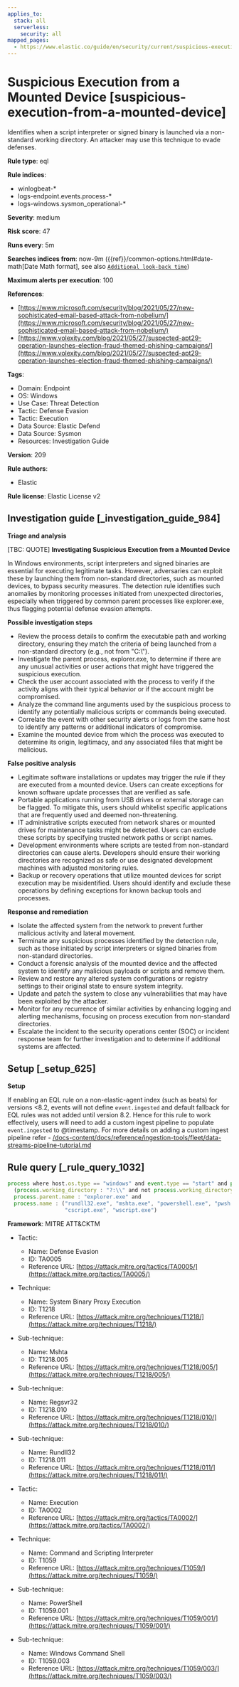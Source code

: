 ```yaml
---
applies_to:
  stack: all
  serverless:
    security: all
mapped_pages:
  - https://www.elastic.co/guide/en/security/current/suspicious-execution-from-a-mounted-device.html
---
```


# Suspicious Execution from a Mounted Device [suspicious-execution-from-a-mounted-device]

Identifies when a script interpreter or signed binary is launched via a non-standard working directory. An attacker may use this technique to evade defenses.

**Rule type**: eql

**Rule indices**:

* winlogbeat-*
* logs-endpoint.events.process-*
* logs-windows.sysmon_operational-*

**Severity**: medium

**Risk score**: 47

**Runs every**: 5m

**Searches indices from**: now-9m ({{ref}}/common-options.html#date-math[Date Math format], see also [`Additional look-back time`](docs-content://solutions/security/detect-and-alert/create-detection-rule.md#rule-schedule))

**Maximum alerts per execution**: 100

**References**:

* [https://www.microsoft.com/security/blog/2021/05/27/new-sophisticated-email-based-attack-from-nobelium/](https://www.microsoft.com/security/blog/2021/05/27/new-sophisticated-email-based-attack-from-nobelium/)
* [https://www.volexity.com/blog/2021/05/27/suspected-apt29-operation-launches-election-fraud-themed-phishing-campaigns/](https://www.volexity.com/blog/2021/05/27/suspected-apt29-operation-launches-election-fraud-themed-phishing-campaigns/)

**Tags**:

* Domain: Endpoint
* OS: Windows
* Use Case: Threat Detection
* Tactic: Defense Evasion
* Tactic: Execution
* Data Source: Elastic Defend
* Data Source: Sysmon
* Resources: Investigation Guide

**Version**: 209

**Rule authors**:

* Elastic

**Rule license**: Elastic License v2

## Investigation guide [_investigation_guide_984]

**Triage and analysis**

[TBC: QUOTE]
**Investigating Suspicious Execution from a Mounted Device**

In Windows environments, script interpreters and signed binaries are essential for executing legitimate tasks. However, adversaries can exploit these by launching them from non-standard directories, such as mounted devices, to bypass security measures. The detection rule identifies such anomalies by monitoring processes initiated from unexpected directories, especially when triggered by common parent processes like explorer.exe, thus flagging potential defense evasion attempts.

**Possible investigation steps**

* Review the process details to confirm the executable path and working directory, ensuring they match the criteria of being launched from a non-standard directory (e.g., not from "C:\\").
* Investigate the parent process, explorer.exe, to determine if there are any unusual activities or user actions that might have triggered the suspicious execution.
* Check the user account associated with the process to verify if the activity aligns with their typical behavior or if the account might be compromised.
* Analyze the command line arguments used by the suspicious process to identify any potentially malicious scripts or commands being executed.
* Correlate the event with other security alerts or logs from the same host to identify any patterns or additional indicators of compromise.
* Examine the mounted device from which the process was executed to determine its origin, legitimacy, and any associated files that might be malicious.

**False positive analysis**

* Legitimate software installations or updates may trigger the rule if they are executed from a mounted device. Users can create exceptions for known software update processes that are verified as safe.
* Portable applications running from USB drives or external storage can be flagged. To mitigate this, users should whitelist specific applications that are frequently used and deemed non-threatening.
* IT administrative scripts executed from network shares or mounted drives for maintenance tasks might be detected. Users can exclude these scripts by specifying trusted network paths or script names.
* Development environments where scripts are tested from non-standard directories can cause alerts. Developers should ensure their working directories are recognized as safe or use designated development machines with adjusted monitoring rules.
* Backup or recovery operations that utilize mounted devices for script execution may be misidentified. Users should identify and exclude these operations by defining exceptions for known backup tools and processes.

**Response and remediation**

* Isolate the affected system from the network to prevent further malicious activity and lateral movement.
* Terminate any suspicious processes identified by the detection rule, such as those initiated by script interpreters or signed binaries from non-standard directories.
* Conduct a forensic analysis of the mounted device and the affected system to identify any malicious payloads or scripts and remove them.
* Review and restore any altered system configurations or registry settings to their original state to ensure system integrity.
* Update and patch the system to close any vulnerabilities that may have been exploited by the attacker.
* Monitor for any recurrence of similar activities by enhancing logging and alerting mechanisms, focusing on process execution from non-standard directories.
* Escalate the incident to the security operations center (SOC) or incident response team for further investigation and to determine if additional systems are affected.


## Setup [_setup_625]

**Setup**

If enabling an EQL rule on a non-elastic-agent index (such as beats) for versions <8.2, events will not define `event.ingested` and default fallback for EQL rules was not added until version 8.2. Hence for this rule to work effectively, users will need to add a custom ingest pipeline to populate `event.ingested` to @timestamp. For more details on adding a custom ingest pipeline refer - [/docs-content/docs/reference/ingestion-tools/fleet/data-streams-pipeline-tutorial.md](docs-content://reference/ingestion-tools/fleet/data-streams-pipeline-tutorial.md)


## Rule query [_rule_query_1032]

```js
process where host.os.type == "windows" and event.type == "start" and process.executable : "C:\\*" and
  (process.working_directory : "?:\\" and not process.working_directory: "C:\\") and
  process.parent.name : "explorer.exe" and
  process.name : ("rundll32.exe", "mshta.exe", "powershell.exe", "pwsh.exe", "cmd.exe", "regsvr32.exe",
                  "cscript.exe", "wscript.exe")
```

**Framework**: MITRE ATT&CKTM

* Tactic:

    * Name: Defense Evasion
    * ID: TA0005
    * Reference URL: [https://attack.mitre.org/tactics/TA0005/](https://attack.mitre.org/tactics/TA0005/)

* Technique:

    * Name: System Binary Proxy Execution
    * ID: T1218
    * Reference URL: [https://attack.mitre.org/techniques/T1218/](https://attack.mitre.org/techniques/T1218/)

* Sub-technique:

    * Name: Mshta
    * ID: T1218.005
    * Reference URL: [https://attack.mitre.org/techniques/T1218/005/](https://attack.mitre.org/techniques/T1218/005/)

* Sub-technique:

    * Name: Regsvr32
    * ID: T1218.010
    * Reference URL: [https://attack.mitre.org/techniques/T1218/010/](https://attack.mitre.org/techniques/T1218/010/)

* Sub-technique:

    * Name: Rundll32
    * ID: T1218.011
    * Reference URL: [https://attack.mitre.org/techniques/T1218/011/](https://attack.mitre.org/techniques/T1218/011/)

* Tactic:

    * Name: Execution
    * ID: TA0002
    * Reference URL: [https://attack.mitre.org/tactics/TA0002/](https://attack.mitre.org/tactics/TA0002/)

* Technique:

    * Name: Command and Scripting Interpreter
    * ID: T1059
    * Reference URL: [https://attack.mitre.org/techniques/T1059/](https://attack.mitre.org/techniques/T1059/)

* Sub-technique:

    * Name: PowerShell
    * ID: T1059.001
    * Reference URL: [https://attack.mitre.org/techniques/T1059/001/](https://attack.mitre.org/techniques/T1059/001/)

* Sub-technique:

    * Name: Windows Command Shell
    * ID: T1059.003
    * Reference URL: [https://attack.mitre.org/techniques/T1059/003/](https://attack.mitre.org/techniques/T1059/003/)



